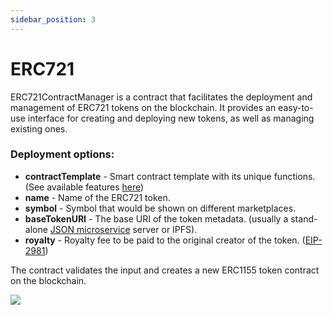```yaml
---
sidebar_position: 3
---
```


# ERC721

ERC721ContractManager is a contract that facilitates the deployment and management of ERC721 tokens on the blockchain. It provides an easy-to-use interface for creating and deploying new tokens, as well as managing existing ones.

### Deployment options:

- **contractTemplate** - Smart contract template with its unique functions. (See available features [here](/admin/hierarchy/ERC721/features))
- **name** - Name of the ERC721 token.
- **symbol** - Symbol that would be shown on different marketplaces.
- **baseTokenURI** - The base URI of the token metadata. (usually a stand-alone [JSON microservice](/api/category/json-microservice/) server or IPFS).
- **royalty** - Royalty fee to be paid to the original creator of the token. ([EIP-2981](https://eips.ethereum.org/EIPS/eip-2981))

The contract validates the input and creates a new ERC1155 token contract on the blockchain.

![](/img/miscellaneous/contract-manager/erc721_contract_deploy.png)